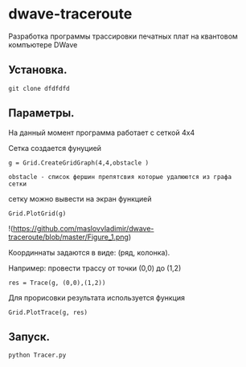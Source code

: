 # dwave-traceroute

Разработка программы трассировки печатных плат на квантовом компъютере DWave

## Установка.

    git clone dfdfdfd

## Параметры.
На данный момент программа работает с сеткой 4x4

Сетка создается фунуцией

    g = Grid.CreateGridGraph(4,4,obstacle )
    
    obstacle - список фершин препятсвия которые удалюются из графа
    сетки
    
сетку можно вывести на экран функцией

    Grid.PlotGrid(g)

!(https://github.com/maslovvladimir/dwave-traceroute/blob/master/Figure_1.png) 

Координнаты задаются в виде:
(ряд, колонка).

Например: провести трассу от точки (0,0) до (1,2)

    res = Trace(g, (0,0),(1,2))
    
Для прорисовки результата используется функция

    Grid.PlotTrace(g, res)    
    
## Запуск.
    python Tracer.py
